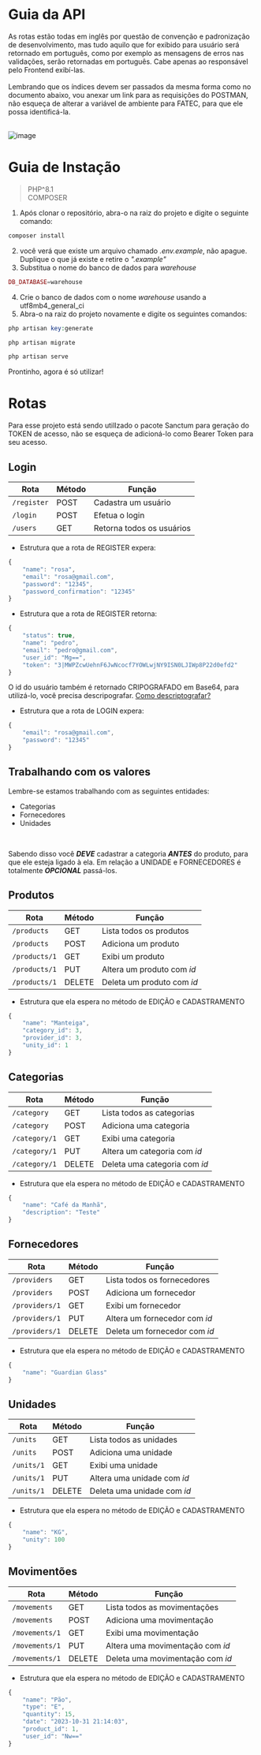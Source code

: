 # Guia da API

As rotas estão todas em inglês por questão de convenção e padronização de desenvolvimento, mas tudo aquilo que for exibido para usuário será retornado em português, como por exemplo as mensagens de erros nas validações, serão retornadas em português. Cabe apenas ao responsável pelo Frontend exibí-las.  </br> </br>
Lembrando que os índices devem ser passados da mesma forma como no documento abaixo, vou anexar um link para as requisições do POSTMAN, não esqueça de alterar a variável de ambiente para FATEC, para que ele possa identificá-la. </br> </br>

![image](https://github.com/joaovsj/warehouse-api/assets/113035480/3659e4c7-df9a-44c5-a825-77f3cc935314)


# Guia de Instação 

> PHP^8.1 </br>
> COMPOSER 


1. Após clonar o repositório, abra-o na raiz do projeto e digite o seguinte comando:
```php
composer install
```
2. você verá que existe um arquivo chamado _.env.example_, não apague. Duplique o que já existe e retire o _".example"_
3. Substitua o nome do banco de dados para *warehouse*
  
```php 
DB_DATABASE=warehouse
```

4. Crie o banco de dados com o nome *warehouse* usando a utf8mb4_general_ci
5. Abra-o na raiz do projeto novamente e digite os seguintes comandos:

```php
php artisan key:generate

php artisan migrate

php artisan serve
```
Prontinho, agora é só utilizar!


# Rotas

Para esse projeto está sendo utilIzado o  pacote Sanctum para geração do TOKEN de acesso, não se esqueça de adicioná-lo como Bearer Token para seu acesso.


## Login

| Rota | Método | Função |
|---|---|----|
| `/register` | POST | Cadastra um usuário
| `/login` |  POST | Efetua o login
| `/users` |  GET | Retorna todos os usuários

* Estrutura que a rota de REGISTER expera:

```javascript
{
    "name": "rosa",
    "email": "rosa@gmail.com",
    "password": "12345",
    "password_confirmation": "12345"
}
```

* Estrutura que a rota de REGISTER retorna:

```javascript
{
    "status": true,
    "name": "pedro",
    "email": "pedro@gmail.com",
    "user_id": "Mg==",
    "token": "3|MWPZcwUehnF6JwNcocf7YOWLwjNY9ISN0LJIWp8P22d0efd2"
}
```
O id do usuário também é retornado CRIPOGRAFADO em Base64, para utilizá-lo, você precisa descripografar.
[Como descriptografar?](https://devpleno.com/como-converter-uma-string-em-base64-em-javascript-navegador-e-nodejs)

* Estrutura que a rota de LOGIN expera:
```javascript
{
    "email": "rosa@gmail.com",
    "password": "12345"
}
```



## Trabalhando com os valores

Lembre-se estamos trabalhando com as seguintes entidades:
* Categorias
* Fornecedores
* Unidades
</br>

Sabendo disso você ***DEVE*** cadastrar a categoria ***ANTES*** do produto, para que ele esteja ligado à ela. Em relação a UNIDADE e FORNECEDORES é totalmente ***OPCIONAL*** passá-los.

## Produtos

| Rota | Método | Função |
|---|---|----|
| `/products` |  GET | Lista todos os produtos
| `/products` |  POST | Adiciona um produto
| `/products/1` |  GET | Exibi um produto
| `/products/1` |  PUT | Altera um produto com _id_
| `/products/1` |  DELETE | Deleta um produto com _id_

* Estrutura que ela espera no método de EDIÇÃO e CADASTRAMENTO
 
```javascript
{
    "name": "Manteiga",
    "category_id": 3,
    "provider_id": 3,
    "unity_id": 1
}
```

## Categorias

| Rota | Método | Função |
|---|---|----|
| `/category` |  GET | Lista todos as categorias
| `/category` |  POST | Adiciona uma categoria
| `/category/1` |  GET | Exibi uma categoria
| `/category/1` |  PUT | Altera um categoria com _id_
| `/category/1` |  DELETE | Deleta uma categoria com _id_

* Estrutura que ela espera no método de EDIÇÃO e CADASTRAMENTO
 
```javascript
{
    "name": "Café da Manhã",
    "description": "Teste"
}
```


## Fornecedores

| Rota | Método | Função |
|---|---|----|
| `/providers` |  GET | Lista todos os fornecedores
| `/providers` |  POST | Adiciona um fornecedor
| `/providers/1` |  GET | Exibi um fornecedor
| `/providers/1` |  PUT | Altera um fornecedor com _id_
| `/providers/1` |  DELETE | Deleta um fornecedor com _id_

* Estrutura que ela espera no método de EDIÇÃO e CADASTRAMENTO
 
```javascript
{
    "name": "Guardian Glass"
}
```


## Unidades

| Rota | Método | Função |
|---|---|----|
| `/units` |  GET | Lista todos as unidades
| `/units` |  POST | Adiciona uma unidade
| `/units/1` |  GET | Exibi uma unidade
| `/units/1` |  PUT | Altera uma unidade com _id_
| `/units/1` |  DELETE | Deleta uma unidade com _id_

* Estrutura que ela espera no método de EDIÇÃO e CADASTRAMENTO
 
```javascript
{
    "name": "KG",
    "unity": 100
}
```

## Movimentões

| Rota | Método | Função |
|---|---|----|
| `/movements` |  GET | Lista todos as movimentações
| `/movements` |  POST | Adiciona uma movimentação
| `/movements/1` |  GET | Exibi uma movimentação
| `/movements/1` |  PUT | Altera uma movimentação com _id_
| `/movements/1` |  DELETE | Deleta uma movimentação com _id_

* Estrutura que ela espera no método de EDIÇÃO e CADASTRAMENTO
 
```javascript
{
    "name": "Pão",
    "type": "E",
    "quantity": 15,
    "date": "2023-10-31 21:14:03",
    "product_id": 1,
    "user_id": "Nw=="
}
```




















